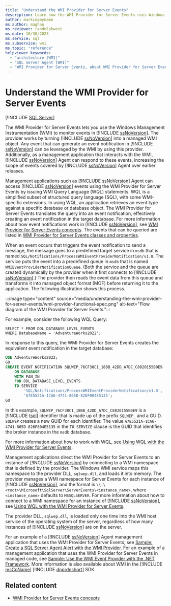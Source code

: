 ```yaml
---
title: "Understand the WMI Provider for Server Events"
description: Learn how the WMI Provider for Server Events uses Windows Management Instrumentation to monitor events by turning SQL Server into a managed WMI object.
author: markingmyname
ms.author: maghan
ms.reviewer: randolphwest
ms.date: 10/30/2023
ms.service: sql
ms.subservice: wmi
ms.topic: "reference"
helpviewer_keywords:
  - "architecture [WMI]"
  - "SQL Server Agent [WMI]"
  - "WMI Provider for Server Events, about WMI Provider for Server Events"
---
```

# Understand the WMI Provider for Server Events

[!INCLUDE [SQL Server](../../includes/applies-to-version/sqlserver.md)]

The WMI Provider for Server Events lets you use the Windows Management Instrumentation (WMI) to monitor events in [!INCLUDE [ssNoVersion](../../includes/ssnoversion-md.md)]. The provider works by turning [!INCLUDE [ssNoVersion](../../includes/ssnoversion-md.md)] into a managed WMI object. Any event that can generate an event notification in [!INCLUDE [ssNoVersion](../../includes/ssnoversion-md.md)] can be leveraged by the WMI by using this provider. Additionally, as a management application that interacts with the WMI, [!INCLUDE [ssNoVersion](../../includes/ssnoversion-md.md)] Agent can respond to these events, increasing the scope of events covered by [!INCLUDE [ssNoVersion](../../includes/ssnoversion-md.md)] Agent over earlier releases.

Management applications such as [!INCLUDE [ssNoVersion](../../includes/ssnoversion-md.md)] Agent can access [!INCLUDE [ssNoVersion](../../includes/ssnoversion-md.md)] events using the WMI Provider for Server Events by issuing WMI Query Language (WQL) statements. WQL is a simplified subset of structured query language (SQL), with some WMI-specific extensions. In using WQL, an application retrieves an event type against a specific database or database object. The WMI Provider for Server Events translates the query into an event notification, effectively creating an event notification in the target database. For more information about how event notifications work in [!INCLUDE [ssNoVersion](../../includes/ssnoversion-md.md)], see [WMI Provider for Server Events concepts](wmi-provider-for-server-events-concepts.md). The events that can be queried are listed in [WMI Provider for Server Events classes and properties](wmi-provider-for-server-events-classes-and-properties.md).

When an event occurs that triggers the event notification to send a message, the message goes to a predefined target service in `msdb` that is named `SQL/Notifications/ProcessWMIEventProviderNotification/v1.0`. The service puts the event into a predefined queue in `msdb` that is named `WMIEventProviderNotificationQueue`. (Both the service and the queue are created dynamically by the provider when it first connects to [!INCLUDE [ssNoVersion](../../includes/ssnoversion-md.md)].) The provider then reads the event data from this queue and transforms it into managed object format (MOF) before returning it to the application. The following illustration shows this process.

:::image type="content" source="media/understanding-the-wmi-provider-for-server-events/wmi-provider-functional-spec.png" alt-text="Flow diagram of the WMI Provider for Server Events.":::

For example, consider the following WQL Query:

```wql
SELECT * FROM DDL_DATABASE_LEVEL_EVENTS
WHERE DatabaseName = 'AdventureWorks2022';
```

In response to this query, the WMI Provider for Server Events creates the equivalent event notification in the target database:

```sql
USE AdventureWorks2022;
GO
CREATE EVENT NOTIFICATION SQLWEP_76CF38C1_18BB_42DD_A7DC_C8820155B0E9
    ON DATABASE
    WITH FAN_IN
    FOR DDL_DATABASE_LEVEL_EVENTS
    TO SERVICE
        'SQL/Notifications/ProcessWMIEventProviderNotification/v1.0',
        'A7E5521A-1CA6-4741-865D-826F804E5135';
GO
```

In this example, `SQLWEP_76CF38C1_18BB_42DD_A7DC_C8820155B0E9` is a [!INCLUDE [tsql](../../includes/tsql-md.md)] identifier that is made up of the prefix `SQLWEP_` and a GUID. `SQLWEP` creates a new GUID for each identifier. The value `A7E5521A-1CA6-4741-865D-826F804E5135` in the `TO SERVICE` clause is the GUID that identifies the broker instance in the `msdb` database.

For more information about how to work with WQL, see [Using WQL with the WMI Provider for Server Events](/previous-versions/sql/sql-server-2008-r2/ms180524(v=sql.105)).

Management applications direct the WMI Provider for Server Events to an instance of [!INCLUDE [ssNoVersion](../../includes/ssnoversion-md.md)] by connecting to a WMI namespace that is defined by the provider. The Windows WMI service maps this namespace to the provider DLL, `sqlwep.dll`, and loads it into memory. The provider manages a WMI namespace for Server Events for each instance of [!INCLUDE [ssNoVersion](../../includes/ssnoversion-md.md)], and the format is `\\.\<root>\Microsoft\SqlServer\ServerEvents\<instance_name>`, where `<instance_name>` defaults to `MSSQLSERVER`. For more information about how to connect to a WMI namespace for an instance of [!INCLUDE [ssNoVersion](../../includes/ssnoversion-md.md)], see [Using WQL with the WMI Provider for Server Events](/previous-versions/sql/sql-server-2008-r2/ms180524(v=sql.105)).

The provider DLL, `sqlwep.dll`, is loaded only one time into the WMI host service of the operating system of the server, regardless of how many instances of [!INCLUDE [ssNoVersion](../../includes/ssnoversion-md.md)] are on the server.

For an example of a [!INCLUDE [ssNoVersion](../../includes/ssnoversion-md.md)] Agent management application that uses the WMI Provider for Server Events, see [Sample: Create a SQL Server Agent Alert with the WMI Provider](sample-creating-a-sql-server-agent-alert-with-the-wmi-provider.md). For an example of a management application that uses the WMI Provider for Server Events in managed code, see [Sample: Use the WMI Event Provider with the .NET Framework](sample-using-the-wmi-event-provider-with-the-net-framework.md). More information is also available about WMI in the [!INCLUDE [msCoName](../../includes/msconame-md.md)] [!INCLUDE [dnprdnshort](../../includes/dnprdnshort-md.md)] SDK.

## Related content

- [WMI Provider for Server Events concepts](wmi-provider-for-server-events-concepts.md)
